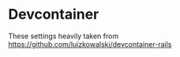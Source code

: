 # Devcontainer

These settings heavily taken from https://github.com/luizkowalski/devcontainer-rails
